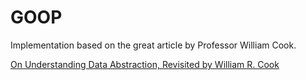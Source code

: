 # GOOP

Implementation based on the great article by Professor William Cook.

[On Understanding Data Abstraction, Revisited by William R. Cook](http://www.cs.utexas.edu/~wcook/Drafts/2009/essay.pdf)